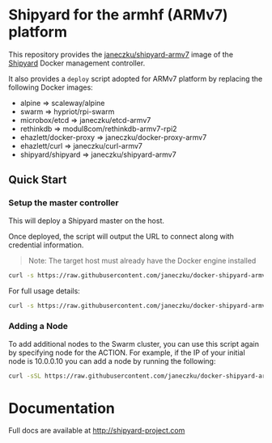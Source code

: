# Shipyard for the armhf (ARMv7) platform

This repository provides the [janeczku/shipyard-armv7](https://hub.docker.com/r/janeczku/shipyard-armv7/) image of the [Shipyard](https://github.com/shipyard/shipyard) Docker management controller.

It also provides a `deploy` script adopted for ARMv7 platform by replacing the following Docker images:

* alpine => scaleway/alpine
* swarm => hypriot/rpi-swarm
* microbox/etcd => janeczku/etcd-armv7
* rethinkdb => modul8com/rethinkdb-armv7-rpi2
* ehazlett/docker-proxy => janeczku/docker-proxy-armv7
* ehazlett/curl => janeczku/curl-armv7
* shipyard/shipyard => janeczku/shipyard-armv7

## Quick Start

### Setup the master controller

This will deploy a Shipyard master on the host.

Once deployed, the script will output the URL to connect along with credential information.

> Note: The target host must already have the Docker engine installed

```sh
curl -s https://raw.githubusercontent.com/janeczku/docker-shipyard-armv7/master/deploy.sh | bash -s
```

For full usage details:

```sh
curl -s https://raw.githubusercontent.com/janeczku/docker-shipyard-armv7/master/deploy.sh | bash -s -- -h
```

### Adding a Node

To add additional nodes to the Swarm cluster, you can use this script again by specifying node for the ACTION. For example, if the IP of your initial node is 10.0.0.10 you can add a node by running the following:

```sh
curl -sSL https://raw.githubusercontent.com/janeczku/docker-shipyard-armv7/master/deploy.sh | ACTION=node DISCOVERY=etcd://10.0.1.10:4001 bash -s
```

# Documentation

Full docs are available at http://shipyard-project.com
